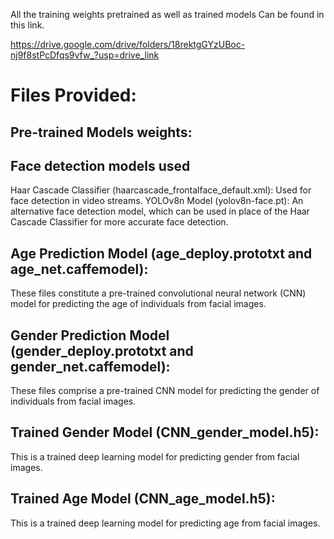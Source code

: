 All the training weights pretrained as well as trained models Can be found in this link.

https://drive.google.com/drive/folders/18rektgGYzUBoc-nj9f8stPcDfqs9vfw_?usp=drive_link

# Files Provided:
## Pre-trained Models weights:
## Face detection models used 
Haar Cascade Classifier (haarcascade_frontalface_default.xml):
Used for face detection in video streams.
YOLOv8n Model (yolov8n-face.pt):
An alternative face detection model, which can be used in place of the Haar Cascade Classifier for more accurate face detection.

## Age Prediction Model (age_deploy.prototxt and age_net.caffemodel):
These files constitute a pre-trained convolutional neural network (CNN) model for predicting the age of individuals from facial images.
## Gender Prediction Model (gender_deploy.prototxt and gender_net.caffemodel):
These files comprise a pre-trained CNN model for predicting the gender of individuals from facial images.
## Trained Gender Model (CNN_gender_model.h5):
This is a trained deep learning model for predicting gender from facial images.
## Trained Age Model (CNN_age_model.h5):
This is a trained deep learning model for predicting age from facial images.


